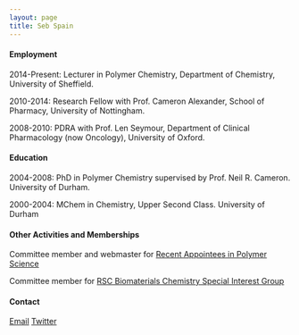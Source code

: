 ```yaml
---
layout: page
title: Seb Spain
---
```


#### Employment

2014-Present: Lecturer in Polymer Chemistry, Department of Chemistry, University of Sheffield.

2010-2014: Research Fellow with Prof. Cameron Alexander, School of Pharmacy, University of Nottingham.

2008-2010: PDRA with Prof. Len Seymour, Department of Clinical Pharmacology (now Oncology), University of Oxford.

#### Education
2004-2008: PhD in Polymer Chemistry supervised by Prof. Neil R. Cameron. University of Durham.

2000-2004: MChem in Chemistry, Upper Second Class. University of Durham

#### Other Activities and Memberships
Committee member and webmaster for [Recent Appointees in Polymer Science](http://www.raps.org.uk)

Committee member for [RSC Biomaterials Chemistry Special Interest Group](http://www.rsc.org/Membership/Networking/InterestGroups/Biomaterials/index.asp)

#### Contact

<a href="mailto:seb@spain-lab.co.uk" class="button">Email</a>
<a href="https://twitter.com/sebspain" class="button">Twitter</a>
